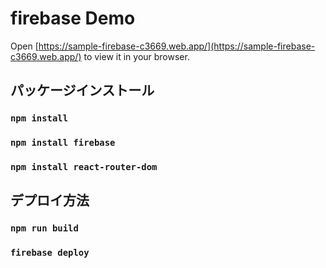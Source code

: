 # firebase Demo

Open [https://sample-firebase-c3669.web.app/](https://sample-firebase-c3669.web.app/) to view it in your browser.

## パッケージインストール

### `npm install`

### `npm install firebase`

### `npm install react-router-dom`

## デプロイ方法

### `npm run build`

### `firebase deploy`

